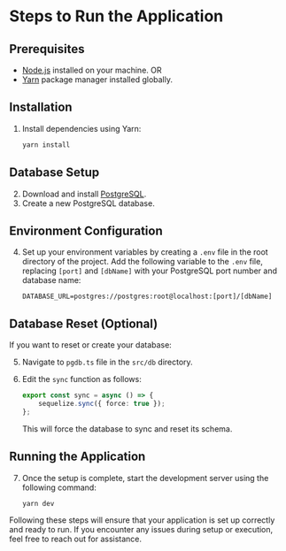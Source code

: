 # Steps to Run the Application

## Prerequisites

- [Node.js](https://nodejs.org/) installed on your machine. OR
- [Yarn](https://yarnpkg.com/) package manager installed globally.

## Installation

1. Install dependencies using Yarn:

    ```bash
    yarn install
    ```

## Database Setup

2. Download and install [PostgreSQL](https://www.postgresql.org/download/).
3. Create a new PostgreSQL database.

## Environment Configuration

4. Set up your environment variables by creating a `.env` file in the root directory of the project. Add the following variable to the `.env` file, replacing `[port]` and `[dbName]` with your PostgreSQL port number and database name:

    ```plaintext
    DATABASE_URL=postgres://postgres:root@localhost:[port]/[dbName]
    ```

## Database Reset (Optional)

If you want to reset or create your database:

5. Navigate to `pgdb.ts` file in the `src/db` directory.
6. Edit the `sync` function as follows:

    ```typescript
    export const sync = async () => {
        sequelize.sync({ force: true });
    };
    ```

    This will force the database to sync and reset its schema.

## Running the Application

7. Once the setup is complete, start the development server using the following command:

    ```bash
    yarn dev
    ```

Following these steps will ensure that your application is set up correctly and ready to run. If you encounter any issues during setup or execution, feel free to reach out for assistance.
